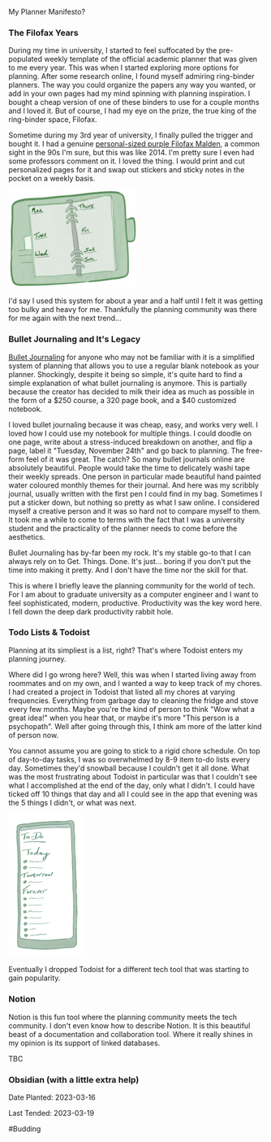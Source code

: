 ---
---

My Planner Manifesto?

### The Filofax Years

During my time in university, I started to feel suffocated by the pre-populated weekly template of the official academic planner that was given to me every year. This was when I started exploring more options for planning. After some research online, I found myself admiring ring-binder planners. The way you could organize the papers any way you wanted, or add in your own pages had my mind spinning with planning inspiration. I bought a cheap version of one of these binders to use for a couple months and I loved it. But of course, I had my eye on the prize, the true king of the ring-binder space, Filofax.

Sometime during my 3rd year of university, I finally pulled the trigger and bought it. I had a genuine [personal-sized purple Filofax Malden](https://ca.filofax.com/collections/malden/products/malden-personal-organizer-filofax), a common sight in the 90s I'm sure, but this was like 2014. I'm pretty sure I even had some professors comment on it. I loved the thing. I would print and cut personalized pages for it and swap out stickers and sticky notes in the pocket on a weekly basis. 

<img src="../../assets/planner_manifesto_filo.png" width="50%" height="50%">

I'd say I used this system for about a year and a half until I felt it was getting too bulky and heavy for me. Thankfully the planning community was there for me again with the next trend...

### Bullet Journaling and It's Legacy

[Bullet Journaling](https://www.youtube.com/watch?v=fm15cmYU0IM) for anyone who may not be familiar with it is a simplified system of planning that allows you to use a regular blank notebook as your planner. Shockingly, despite it being so simple, it's quite hard to find a simple explanation of what bullet journaling is anymore. This is partially because the creator has decided to milk their idea as much as possible in the form of a $250 course, a 320 page book, and a $40 customized notebook.

I loved bullet journaling because it was cheap, easy, and works very well. I loved how I could use my notebook for multiple things. I could doodle on one page, write about a stress-induced breakdown on another, and flip a page, label it "Tuesday, November 24th" and go back to planning. The free-form feel of it was great. The catch? So many bullet journals online are absolutely beautiful. People would take the time to delicately washi tape their weekly spreads. One person in particular made beautiful hand painted water coloured monthly themes for their journal. And here was my scribbly journal, usually written with the first pen I could find in my bag. Sometimes I put a sticker down, but nothing so pretty as what I saw online. I considered myself a creative person and it was so hard not to compare myself to them. It took me a while to come to terms with the fact that I was a university student and the practicality of the planner needs to come before the aesthetics.

Bullet Journaling has by-far been my rock. It's my stable go-to that I can always rely on to Get. Things. Done. It's just... boring if you don't put the time into making it pretty. And I don't have the time nor the skill for that.

This is where I briefly leave the planning community for the world of tech. For I am about to graduate university as a computer engineer and I want to feel sophisticated, modern, productive. Productivity was the key word here. I fell down the deep dark productivity rabbit hole.

### Todo Lists & Todoist

Planning at its simpliest is a list, right? That's where Todoist enters my planning journey.

Where did I go wrong here? Well, this was when I started living away from roommates and on my own, and I wanted a way to keep track of my chores. I had created a project in Todoist that listed all my chores at varying frequencies. Everything from garbage day to cleaning the fridge and stove every few months. Maybe you're the kind of person to think "Wow what a great idea!" when you hear that, or maybe it's more "This person is a psychopath". Well after going through this, I think am more of the latter kind of person now.

You cannot assume you are going to stick to a rigid chore schedule. On top of day-to-day tasks, I was so overwhelmed by 8-9 item to-do lists every day. Sometimes they'd snowball because I couldn't get it all done. What was the most frustrating about Todoist in particular was that I couldn't see what I accomplished at the end of the day, only what I didn't. I could have ticked off 10 things that day and all I could see in the app that evening was the 5 things I didn't, or what was next.

<img src="../../assets/planner_manifesto_todo.png" width="30%" height="30%">

Eventually I dropped Todoist for a different tech tool that was starting to gain popularity.

### Notion

Notion is this fun tool where the planning community meets the tech community. I don't even know how to describe Notion. It is this beautiful beast of a documentation and collaboration tool. Where it really shines in my opinion is its support of linked databases. 

TBC

### Obsidian (with a little extra help)



Date Planted: 2023-03-16

Last Tended: 2023-03-19

#Budding